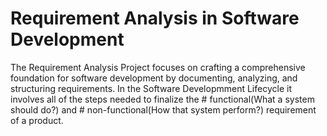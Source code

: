 # Requirement Analysis in Software Development


The Requirement Analysis Project focuses on crafting a comprehensive foundation for software development by documenting, analyzing, and structuring requirements.
In the Software Developmment Lifecycle it involves all of the steps needed to finalize the # functional(What a system should do?) and # non-functional(How that system perform?) requirement of a product.
